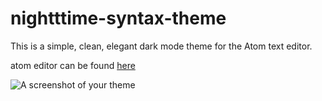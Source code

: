 # nightttime-syntax-theme

This is a simple, clean, elegant dark mode theme for the Atom text editor.

atom editor can be found [here](atom.io)

![A screenshot of your theme](https://f.cloud.github.com/assets/69169/2289498/4c3cb0ec-a009-11e3-8dbd-077ee11741e5.gif)
